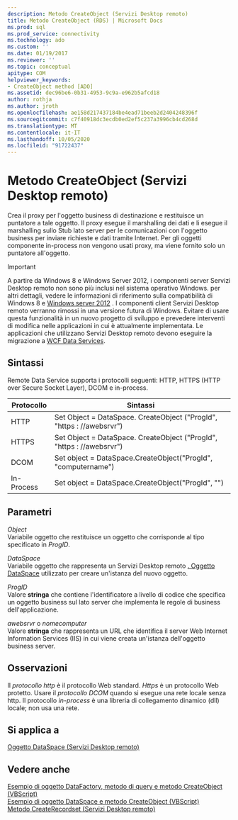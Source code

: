 ```yaml
---
description: Metodo CreateObject (Servizi Desktop remoto)
title: Metodo CreateObject (RDS) | Microsoft Docs
ms.prod: sql
ms.prod_service: connectivity
ms.technology: ado
ms.custom: ''
ms.date: 01/19/2017
ms.reviewer: ''
ms.topic: conceptual
apitype: COM
helpviewer_keywords:
- CreateObject method [ADO]
ms.assetid: dec96be6-0b31-4953-9c9a-e962b5afcd18
author: rothja
ms.author: jroth
ms.openlocfilehash: ae158d217437184be4ead71beeb2d2404248396f
ms.sourcegitcommit: c7f40918dc3ecdb0ed2ef5c237a3996cb4cd268d
ms.translationtype: MT
ms.contentlocale: it-IT
ms.lasthandoff: 10/05/2020
ms.locfileid: "91722437"
---
```

# <a name="createobject-method-rds"></a>Metodo CreateObject (Servizi Desktop remoto)
Crea il proxy per l'oggetto business di destinazione e restituisce un puntatore a tale oggetto. Il proxy esegue il marshalling dei dati e li esegue il marshalling sullo Stub lato server per le comunicazioni con l'oggetto business per inviare richieste e dati tramite Internet. Per gli oggetti componente in-process non vengono usati proxy, ma viene fornito solo un puntatore all'oggetto.  
  
> [!IMPORTANT]
>  A partire da Windows 8 e Windows Server 2012, i componenti server Servizi Desktop remoto non sono più inclusi nel sistema operativo Windows. per altri dettagli, vedere le informazioni di riferimento sulla compatibilità di Windows 8 e [Windows server 2012](https://www.microsoft.com/download/details.aspx?id=27416) . I componenti client Servizi Desktop remoto verranno rimossi in una versione futura di Windows. Evitare di usare questa funzionalità in un nuovo progetto di sviluppo e prevedere interventi di modifica nelle applicazioni in cui è attualmente implementata. Le applicazioni che utilizzano Servizi Desktop remoto devono eseguire la migrazione a [WCF Data Services](/dotnet/framework/wcf/).  
  
## <a name="syntax"></a>Sintassi  
 Remote Data Service supporta i protocolli seguenti: HTTP, HTTPS (HTTP over Secure Socket Layer), DCOM e in-process.  
  
|Protocollo|Sintassi|  
|--------------|------------|  
|HTTP|Set Object = DataSpace. CreateObject ("ProgId", "https \: //awebsrvr")|  
|HTTPS|Set Object = DataSpace. CreateObject ("ProgId", "https \: //awebsrvr")|  
|DCOM|Set object = DataSpace.CreateObject("ProgId", "computername")|  
|In-Process|Set object = DataSpace.CreateObject("ProgId", "")|  
  
## <a name="parameters"></a>Parametri  
 *Object*  
 Variabile oggetto che restituisce un oggetto che corrisponde al tipo specificato in *ProgID*.  
  
 *DataSpace*  
 Variabile oggetto che rappresenta un Servizi Desktop remoto [. Oggetto DataSpace](./dataspace-object-rds.md) utilizzato per creare un'istanza del nuovo oggetto.  
  
 *ProgID*  
 Valore **stringa** che contiene l'identificatore a livello di codice che specifica un oggetto business sul lato server che implementa le regole di business dell'applicazione.  
  
 *awebsrvr* o *nomecomputer*  
 Valore **stringa** che rappresenta un URL che identifica il server Web Internet Information Services (IIS) in cui viene creata un'istanza dell'oggetto business server.  
  
## <a name="remarks"></a>Osservazioni  
 Il *protocollo http* è il protocollo Web standard. *Https* è un protocollo Web protetto. Usare il *protocollo DCOM* quando si esegue una rete locale senza http. Il protocollo *in-process* è una libreria di collegamento dinamico (dll) locale; non usa una rete.  
  
## <a name="applies-to"></a>Si applica a  
 [Oggetto DataSpace (Servizi Desktop remoto)](./dataspace-object-rds.md)  
  
## <a name="see-also"></a>Vedere anche  
 [Esempio di oggetto DataFactory, metodo di query e metodo CreateObject (VBScript)](./datafactory-object-query-method-and-createobject-method-example-vbscript.md)   
 [Esempio di oggetto DataSpace e metodo CreateObject (VBScript)](./dataspace-object-and-createobject-method-example-vbscript.md)   
 [Metodo CreateRecordset (Servizi Desktop remoto)](./createrecordset-method-rds.md)